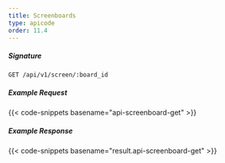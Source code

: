 ```yaml
---
title: Screenboards
type: apicode
order: 11.4
---
```


##### Signature
`GET /api/v1/screen/:board_id`
##### Example Request
{{< code-snippets basename="api-screenboard-get" >}}
##### Example Response
{{< code-snippets basename="result.api-screenboard-get" >}}